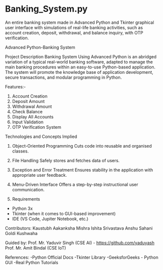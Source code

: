 # Banking_System.py
An entire banking system made in Advanced Python and Tkinter graphical user interface with simulations of real-life banking activities, such as account creation, deposit, withdrawal, and balance inquiry, with OTP verification.

Advanced Python-Banking System

Project Description
Banking System Using Advanced Python is an abridged variation of a typical real-world banking software, adapted to manage the main banking procedures within an easy-to-use Python-based application. The system will promote the knowledge base of application development, secure transactions, and modular programming in Python.

Features:-
1. Account Creation
2. Deposit Amount
3. Withdrawal Amount
4. Check Balance
5. Display All Accounts
6. Input Validation
7. OTP Verification System


Technologies and Concepts Implied
1. Object-Oriented Programming
Cuts code into reusable and organised classes.

2. File Handling
Safely stores and fetches data of users.

3. Exception and Error Treatment
Ensures stability in the application with appropriate user feedback.

4. Menu-Driven Interface
Offers a step-by-step instructional user communication.

5. Requirements
- Python 3x
- Tkinter (when it comes to GUI-based improvement)
- IDE (VS Code, Jupiter Notebook, etc.)

Contributors:
Kaustubh
Aakanksha Mishra
Ishita Srivastava
Anshu Sahani
Goldi Kushwaha

Guided by:
Prof. Mr. Yaduvir Singh (CSE AI) - https://github.com/yaduyash
Prof. Mr. Amit Bindal (CSE IoT)

References:
-Python Official Docs
-Tkinter Library
-GeeksforGeeks - Python GUI
-Real Python Tutorials
